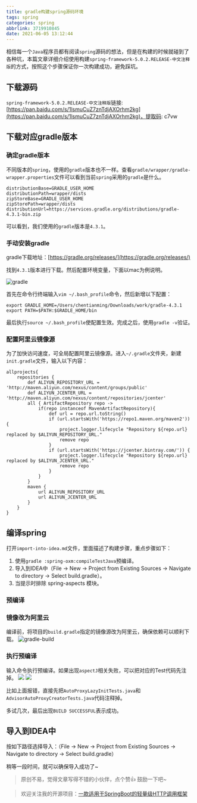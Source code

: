 ```yaml
---
title: gradle构建spring源码环境
tags: spring
categories: spring
abbrlink: 3719910845
date: 2021-06-05 13:12:44
---
```


相信每一个`Java`程序员都有阅读`spring`源码的想法，但是在构建的时候就碰到了各种坑，本篇文章详细介绍使用构建`spring-framework-5.0.2.RELEASE-中文注释版`的方式，按照这个步骤保证你一次构建成功，避免踩坑。

<!--more-->

## 下载源码

`spring-framework-5.0.2.RELEASE-中文注释版`链接: [https://pan.baidu.com/s/1lsmuCuZ7znTdjAXOrhm2kg](https://pan.baidu.com/s/1lsmuCuZ7znTdjAXOrhm2kg)，提取码: c7vw 

## 下载对应gradle版本

### 确定gradle版本

不同版本的`spring`，使用的`gradle`版本也不一样。查看`gradle/wrapper/gradle-wrapper.properties`文件可以看到当前`spring`采用的`gradle`是什么。

```properties
distributionBase=GRADLE_USER_HOME
distributionPath=wrapper/dists
zipStoreBase=GRADLE_USER_HOME
zipStorePath=wrapper/dists
distributionUrl=https://services.gradle.org/distributions/gradle-4.3.1-bin.zip
```

可以看到，我们使用的`gradle`版本是`4.3.1`。

### 手动安装gradle

gradle下载地址：[https://gradle.org/releases/](https://gradle.org/releases/)

找到`4.3.1`版本进行下载。然后配置环境变量，下面以mac为例说明。

![gradle](https://chentianming11.github.io/images/spring/gradle.png)

首先在命令行终端输入`vim ~/.bash_profile`命令，然后新增以下配置：

```text
export GRADLE_HOME=/Users/chentianming/Downloads/work/gradle-4.3.1
export PATH=$PATH:$GRADLE_HOME/bin
```

最后执行`source ~/.bash_profile`使配置生效。完成之后，使用`gradle -v`验证。

### 配置阿里云镜像源

为了加快访问速度，可全局配置阿里云镜像源。进入`~/.gradle`文件夹，新建`init.gradle`文件，输入以下内容：

```text
allprojects{
    repositories {
        def ALIYUN_REPOSITORY_URL = 'http://maven.aliyun.com/nexus/content/groups/public'
        def ALIYUN_JCENTER_URL = 'http://maven.aliyun.com/nexus/content/repositories/jcenter'
        all { ArtifactRepository repo ->
            if(repo instanceof MavenArtifactRepository){
                def url = repo.url.toString()
                if (url.startsWith('https://repo1.maven.org/maven2')) {
                    project.logger.lifecycle "Repository ${repo.url} replaced by $ALIYUN_REPOSITORY_URL."
                    remove repo
                }
                if (url.startsWith('https://jcenter.bintray.com/')) {
                    project.logger.lifecycle "Repository ${repo.url} replaced by $ALIYUN_JCENTER_URL."
                    remove repo
                }
            }
        }
        maven {
            url ALIYUN_REPOSITORY_URL
            url ALIYUN_JCENTER_URL
        }
    }
}
```

## 编译spring

打开`import-into-idea.md`文件，里面描述了构建步骤，重点步骤如下：

1. 使用`gradle :spring-oxm:compileTestJava`预编译。
2. 导入到IDEA中（File -> New -> Project from Existing Sources -> Navigate to directory -> Select build.gradle）。
3. 当提示时排除 spring-aspects 模块。

### 预编译

### 镜像改为阿里云

编译前，将项目的`build.gradle`指定的镜像源改为阿里云，确保依赖可以顺利下载。
![gradle-build](https://chentianming11.github.io/images/spring/build-gradle.png)

### 执行预编译

输入命令执行预编译。如果出现`aspectJ`相关失败，可以把对应的Test代码先注掉。
![](https://chentianming11.github.io/images/spring/spring-test-error1.png)
![](https://chentianming11.github.io/images/spring/spring-test-error2.png)

比如上面报错，直接先把`AutoProxyLazyInitTests.java`和`AdvisorAutoProxyCreatorTests.java`代码注释掉。

多试几次，最后出现`BUILD SUCCESSFUL`表示成功。

## 导入到IDEA中

按如下路径选择导入：（File -> New -> Project from Existing Sources -> Navigate to directory -> Select build.gradle）

稍等一段时间，就可以确保导入成功了~

> 原创不易，觉得文章写得不错的小伙伴，点个赞👍 鼓励一下吧~

> 欢迎关注我的开源项目：[一款适用于SpringBoot的轻量级HTTP调用框架](https://github.com/LianjiaTech/retrofit-spring-boot-starter)









